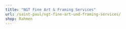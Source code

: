 ```yaml
---
title: "NGT Fine Art & Framing Services"
url: /saint-paul/ngt-fine-art-und-framing-services/
shop: Rahmen
---
```

